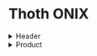# Thoth ONIX

<details>
  <summary>Header</summary>
  
  `Mandatory` `Composite`
    
  File information.
  
<details>
  <summary>Sender</summary>
  
  `Mandatory` `Composite`
  
  Information about the entity sending the file.
  
<details>
  <summary>SenderName</summary>
      
  `Mandatory`
  
  The name of the entity sending the file.
  
</details>

<details>
  <summary>EmailAddress</summary>

  `Mandatory`

  Email address of contact at sending entity.
  
</details>

</details>

<details>
  <summary>SentDateTime</summary>
    
  `Mandatory`
  
  Specifies the date and time when the file is being sent.

  YYYYMMDDThhmmss (Date e time) format recommended.
  
</details>

</details>

<details>
  <summary>Product</summary>
  
  `Mandatory` `Composite` `Repeatable`
  
  Information about the publication.

  Mandatory for each publication in the file; at least one `<Product>` tag should be included per file.
  
<details>
  <summary>RecordReference</summary>

  `Mandatory`

  Identify the information record which you send out about that product.

  **ISBN** recommended.
  
</details>

<details>
  <summary>NotificationType</summary>

  `Mandatory`

  Indicates the type of notification or update which you are sending

  Only code `03` (Notification confirmed on publication) currently available.

</details>

<details>
  <summary>ProductIdentifier</summary>

  `Mandatory` `Composite` `Repeatable`

  An identifier of the product.
    
<details>
  <summary>ProductIDType</summary>
  
  `Mandatory`

  ONIX code specifying the Product Identifier type provided.

  Mandatory in each occurrence of the `<ProductIdentifier>`.

  Available codes:
  <table>
    <tr>
      <th>ONIX Code</th>
      <th>Description</th>
    </tr>
    <tr>
      <td>01</td>
      <td>Proprietary</td>
    </tr>
    <tr>
      <td>06</td>
      <td>DOI</td>
    </tr>
    <tr>
      <td>13</td>
      <td>LCCN</td>
    </tr>
    <tr>
      <td>15</td>
      <td>ISBN-13</td>
    </tr>
    <tr>
      <td>23</td>
      <td>OCLC</td>
    </tr>
  </table>
</details>

<details>
  <summary>IDTypeName</summary>
  
  `Optional`
  
  A name which identifies a proprietary identifier.
  
  Must be used when, and only when, the code in the `<ProductIDType>` element indicates a proprietary identifier (ONIX code 01).
  
</details>

<details>
  <summary>IDValue</summary>

  `Mandatory`

  The identifier value of the type specified in the `<ProductIDType>` element.
  
  Mandatory in each occurrence of the `<ProductIdentifier>`.
  
</details>

</details>

<details>
  <summary>DescriptiveDetail</summary>

  `Mandatory` `Composite`

  Description of the form and content of a product.

  Mandatory in any `<Product>` record.
  
<details>
  <summary>ProductComposition</summary>

  `Mandatory` `Composite`

  ONIX code which indicates whether a product consists of a single item or multiple items. 
  
  Mandatory in an occurrence of `<DescriptiveDetail>`.

  Only `00` (Single-component retail product) currently available.
  
</details>

<details>
  <summary>ProductForm</summary>

  `Mandatory`

  Indicates the primary form of a product.

  Mandatory in an occurrence of `<DescriptiveDetail>`.

  Available codes:
  <table>
    <tr>
      <th>ONIX Code</th>
      <th>Description</th>
    </tr>
    <tr>
      <td>AN</td>
      <td>Downloadable and online audio file</td>
    </tr>
    <tr>
      <td>BB</td>
      <td>Hardback</td>
    </tr>
    <tr>
      <td>BC</td>
      <td>Paperback</td>
    </tr>
    <tr>
      <td>EB</td>
      <td>Digital download and online</td>
    </tr>
  </table>
  
</details>

<details>
  <summary>ProductFormDetail</summary>

  `Optional`

  Specifies the digital format.

  Mandatory when specifying a digital `<ProductForm>` (AN and EB).

  Available codes:

  **AN**
  <table>
    <tr>
      <th>ONIX Code</th>
      <th>Description</th>
    </tr>
    <tr>
      <td>A103</td>
      <td>MP3 format</td>
    </tr>
    <tr>
      <td>A104</td>
      <td>WAV format</td>
    </tr>
  </table>

  **EB**
  <table>
    <tr>
      <th>ONIX Code</th>
      <th>Description</th>
    </tr>
    <tr>
      <td>E100</td>
      <td>Other (use to Fiction Book)</td>
    </tr>
    <tr>
      <td>E101</td>
      <td>EPUB</td>
    </tr>
    <tr>
      <td>E104</td>
      <td>DOCX</td>
    </tr>
    <tr>
      <td>E105</td>
      <td>HTML</td>
    </tr>
    <tr>
      <td>E107</td>
      <td>PDF</td>
    </tr>
    <tr>
      <td>E113</td>
      <td>XHTML</td>
    </tr>
    <tr>
      <td>E116</td>
      <td>Amazon Kindle</td>
    </tr>
    <tr>
      <td>E127</td>
      <td>Mobipocket</td>
    </tr>
  </table>
  
</details>

<details>
  <summary>PrimaryContentType</summary>

  `Mandatory`

  Indicates the primary or only content type included in a product.

  Only code `10` (Text eye-readable) currently available.
  
</details>

<details>
  <summary>Measure</summary>

  `Optional` `Composite` `Repeteable`

  Identifies a measurement and its units, specifying the overall dimensions of a product, including packaging.

<details>
  <summary>MeasureType</summary>

  `Optional`

  ONIX code indicating the dimension which is specified.
  Mandatory in each occurrence of the `<Measure>`.

  Available codes:
  <table>
    <tr>
      <th>ONIX Code</th>
      <th>Description</th>
    </tr>
    <tr>
      <td>01</td>
      <td>Height</td>
    </tr>
    <tr>
      <td>02</td>
      <td>Width</td>
    </tr>
    <tr>
      <td>03</td>
      <td>Thickness</td>
    </tr>
    <tr>
      <td>08</td>
      <td>Unit weight</td>
    </tr>
  </table>
  
</details>
<details>
  <summary>Measurement</summary>

  `Optional`

  The value representing the `<MeasureType>` dimension in the units specified by `<MeasureUnitCode>`.

  Mandatory in each occurrence of the `<Measure>`.
  
</details>
<details>
  <summary>MeasureUnitCode</summary>

  `Optional`

  Indicates the measure unit in which dimensions are given.
  
  Mandatory in each occurrence of the `<Measure>`.

  Available codes:

  **Height, Width and Thickness**
  <table>
    <tr>
      <th>Value</th>
      <th>Description</th>
    </tr>
    <tr>
      <td>cm</td>
      <td>Centimeters</td>
    </tr>
    <tr>
      <td>mm</td>
      <td>Millimeters</td>
    </tr>
    <tr>
      <td>in</td>
      <td>Inches (US)</td>
    </tr>
  </table>

  **Unit weight**
  <table>
    <tr>
      <th>Value</th>
      <th>Description</th>
    </tr>
    <tr>
      <td>gr</td>
      <td>Grams</td>
    </tr>
    <tr>
      <td>oz</td>
      <td>Ounces (US)</td>
    </tr>
  </table>
  
</details>
</details>
<details>
  <summary>EpubLicense</summary>
  
  `Optional` `Composite`
  
  Name or title of the license governing use of the product, and a link to the license terms in eye-readable or machine-readable form.
  
<details>
  <summary>EpubLicenseName</summary>

  `Optional`

  The name or title of the license. 
  
  Mandatory in any `<EpubLicense>`.
</details>
<details>
    <summary>EpubLicenseExpression</summary>
    <details>
        <summary>EpubLicenseExpressionType</summary>
    </details>
    <details>
        <summary>EpubLicenseExpressionLink</summary>
    </details>
</details>  
    </details>
    <details>
        <summary>TitleDetail</summary>
        <details>
            <summary>TitleType</summary>
        </details>
        <details>
            <summary>TitleElement</summary>
            <details>
                <summary>TitleElementLevel</summary>
            </details>
            <details>
                <summary>TitleText</summary>
            </details>
            <details>
                <summary>Subtitle</summary>
            </details>
        </details>
    </details>
    <details>
        <summary>Contributor</summary>
        <details>
            <summary>SequenceNumber</summary>
        </details>
        <details>
            <summary>ContributorRole</summary>
        </details>
        <details>
            <summary>NameIdentifier</summary>
            <details>
                <summary>NameIDType</summary>
            </details>
            <details>
                <summary>IDValue</summary>
            </details>
        </details>
        <details>
            <summary>PersonName</summary>
        </details>
        <details>
            <summary>NamesBeforeKey</summary>
        </details>
        <details>
            <summary>KeyNames</summary>
        </details>
        <details>
            <summary>ProfessionalAffiliation</summary>
            <details>
                <summary>ProfessionalPosition</summary>
            </details>
            <details>
                <summary>Affiliation</summary>
            </details>
        </details>
        <details>
            <summary>BiographicalNote</summary>
        </details>
        <details>
            <summary>Website</summary>
            <details>
                <summary>WebsiteRole</summary>
            </details>
            <details>
                <summary>WebsiteDescription</summary>
            </details>
            <details>
                <summary>WebsiteLink</summary>
            </details>
        </details>
    </details>
    <details>
        <summary>Edition</summary>
        <details>
            <summary>EditionNumber</summary>
        </details>
    </details>
    <details>
        <summary>Language</summary>
        <details>
            <summary>LanguageRole</summary>
        </details>
        <details>
            <summary>LanguageCode</summary>
        </details>
    </details>
    <details>
        <summary>Extent</summary>
        <details>
            <summary>ExtentType</summary>
        </details>
        <details>
            <summary>ExtentValue</summary>
        </details>
        <details>
            <summary>ExtentUnit</summary>
        </details>
    </details>
    <details>
        <summary>IllustrationsNote</summary>
    </details>
    <details>
        <summary>AncillaryContent</summary>
        <details>
            <summary>AncillaryContentType</summary>
        </details>
        <details>
            <summary>AncillaryContentDescription</summary>
        </details>
        <details>
            <summary>Number</summary>
        </details>
    </details>
    <details>
        <summary>Subject</summary>
        <details>
            <summary>MainSubject</summary>
        </details>
        <details>
            <summary>SubjectSchemeIdentifier</summary>
        </details>
        <details>
            <summary>SubjectHeadingText</summary>
        </details>
        <details>
            <summary>SubjectCode</summary>
        </details>
    </details>
    <details>
        <summary>Audience</summary>
        <details>
            <summary>AudienceCodeType</summary>
        </details>
        <details>
            <summary>AudienceCodeValue</summary>
        </details>
    </details>
</details>
<details>
    <summary>CollateralDetail</summary>
    <details>
        <summary>TextContent</summary>
        <details>
            <summary>TextType</summary>
        </details>
        <details>
            <summary>ContentAudience</summary>
        </details>
        <details>
            <summary>Text</summary>
        </details>
    </details>
    <details>
        <summary>SupportingResource</summary>
        <details>
            <summary>ResourceContentType</summary>
        </details>
        <details>
            <summary>ContentAudience</summary>
        </details>
        <details>
            <summary>ResourceMode</summary>
        </details>
        <details>
            <summary>ResourceFeature</summary>
            <details>
                <summary>ResourceFeatureType</summary>
            </details>
            <details>
                <summary>FeatureNote</summary>
            </details>
        </details>
        <details>
            <summary>ResourceVersion</summary>
            <details>
                <summary>ResourceForm</summary>
            </details>
            <details>
                <summary>ResourceLink</summary>
            </details>
        </details>
    </details>
</details>
<details>
    <summary>ContentDetail</summary>
    <details>
        <summary>ContentItem</summary>
        <details>
            <summary>LevelSequenceNumber</summary>
        </details>
    </details>
    <details>
        <summary>TextItem</summary>
        <details>
            <summary>TextItemType</summary>
        </details>
        <details>
            <summary>TextItemIdentifier</summary>
            <details>
                <summary>TextItemIDType</summary>
            </details>
            <details>
                <summary>IDValue</summary>
            </details>
        </details>
    </details>
    <details>
        <summary>PageRun</summary>
        <details>
            <summary>FirstPageNumber</summary>
        </details>
        <details>
            <summary>LastPageNumber</summary>
        </details>
    </details>
    <details>
        <summary>NumberOfPages</summary>
    </details>
</details>
<details>
    <summary>PublishingDetail</summary>
    <details>
        <summary>Imprint</summary>
        <details>
            <summary>ImprintName</summary>
            <details>
                <summary>ImprintIdentifier</summary>
                <details>
                    <summary>ImprintIDType</summary>
                </details>
                <details>
                    <summary>IDTypeName</summary>
                </details>
                <details>
                    <summary>IDValue</summary>
                </details>
            </details>
        </details>
    </details>
    <details>
        <summary>Publisher</summary>
        <details>
            <summary>PublishingRole</summary>
        </details>
        <details>
            <summary>PublisherIdentifier</summary>
            <details>
                <summary>PublisherIDType</summary>
            </details>
            <details>
                <summary>IDValue</summary>
            </details>
        </details>
        <details>
            <summary>PublisherName</summary>
        </details>
        <details>
            <summary>Website</summary>
            <details>
                <summary>WebsiteRole</summary>
            </details>
            <details>
                <summary>WebsiteDescription</summary>
            </details>
            <details>
                <summary>WebsiteLink</summary>
            </details>
        </details>
        <details>
            <summary>Funding</summary>
            <details>
                <summary>FundingIdentifier</summary>
                <details>
                    <summary>FundingIDType</summary>
                </details>
                <details>
                    <summary>IDTypeName</summary>
                </details>
                <details>
                    <summary>IDValue</summary>
                </details>
            </details>
        </details>
    </details>
    <details>
        <summary>CityOfPublication</summary>
    </details>
    <details>
        <summary>PublishingStatus</summary>
    </details>
    <details>
        <summary>PublishingDate</summary>
        <details>
            <summary>PublishingDateRole</summary>
        </details>
        <details>
            <summary>Date</summary>
        </details>
    </details>
    <details>
        <summary>CopyrightStatement</summary>
        <details>
            <summary>CopyrightOwner</summary>
            <details>
                <summary>PersonName</summary>
            </details>
        </details>
    </details>
    <details>
        <summary>SalesRights</summary>
        <details>
            <summary>SalesRightsType</summary>
        </details>
        <details>
            <summary>Territory</summary>
            <details>
                <summary>RegionsIncluded</summary>
            </details>
        </details>
    </details>
</details>
<details>
    <summary>RelatedMaterial</summary>
    <details>
        <summary>RelatedWork</summary>
        <details>
            <summary>WorkRelationCode</summary>
        </details>
        <details>
            <summary>WorkIdentifier</summary>
            <details>
                <summary>WorkIDType</summary>
            </details>
            <details>
                <summary>IDValue</summary>
            </details>
        </details>
    </details>
    <details>
        <summary>RelatedProduct</summary>
        <details>
            <summary>ProductRelationCode</summary>
        </details>
        <details>
            <summary>ProductIdentifier</summary>
            <details>
                <summary>ProductIDType</summary>
            </details>
            <details>
                <summary>IDTypeName</summary>
            </details>
            <details>
                <summary>IDValue</summary>
            </details>
        </details>
    </details>
</details>
<details>
    <summary>ProductSupply</summary>
    <details>
        <summary>Market</summary>
        <details>
            <summary>Territory</summary>
            <details>
                <summary>RegionsIncluded</summary>
            </details>
        </details>
    </details>
    <details>
        <summary>SupplyDetail</summary>
        <details>
            <summary>Supplier</summary>
            <details>
                <summary>SupplierRole</summary>
            </details>
            <details>
                <summary>SupplierName</summary>
            </details>
            <details>
                <summary>Website</summary>
                <details>
                    <summary>WebsiteRole</summary>
                </details>
                <details>
                    <summary>WebsiteDescription</summary>
                </details>
                <details>
                    <summary>WebsiteLink</summary>
                </details>
            </details>
        </details>
        <details>
            <summary>ProductAvailability</summary>
        </details>
        <details>
            <summary>SupplyDate</summary>
            <details>
                <summary>SupplyDateRole</summary>
            </details>
        </details>
        <details>
            <summary>UnpricedItemType</summary>
        </details>
        <details>
            <summary>Price</summary>
            <details>
                <summary>PriceType</summary>
            </details>
            <details>
                <summary>PriceAmount</summary>
            </details>
            <details>
                <summary>CurrencyCode</summary>
            </details>
            <details>
                <summary>Territory</summary>
                <details>
                    <summary>RegionsIncluded</summary>
                </details>
            </details>
        </details>
    </details>
</details>
</details>
